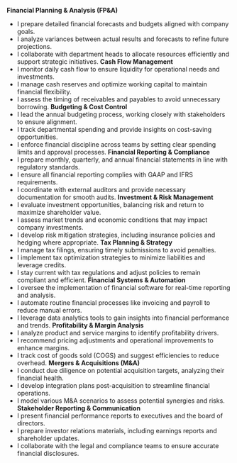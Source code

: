 **Financial Planning & Analysis (FP&A)**
- I prepare detailed financial forecasts and budgets aligned with company goals.
- I analyze variances between actual results and forecasts to refine future projections.
- I collaborate with department heads to allocate resources efficiently and support strategic initiatives.
**Cash Flow Management**
- I monitor daily cash flow to ensure liquidity for operational needs and investments.
- I manage cash reserves and optimize working capital to maintain financial flexibility.
- I assess the timing of receivables and payables to avoid unnecessary borrowing.
**Budgeting & Cost Control**
- I lead the annual budgeting process, working closely with stakeholders to ensure alignment.
- I track departmental spending and provide insights on cost-saving opportunities.
- I enforce financial discipline across teams by setting clear spending limits and approval processes.
**Financial Reporting & Compliance**
- I prepare monthly, quarterly, and annual financial statements in line with regulatory standards.
- I ensure all financial reporting complies with GAAP and IFRS requirements.
- I coordinate with external auditors and provide necessary documentation for smooth audits.
**Investment & Risk Management**
- I evaluate investment opportunities, balancing risk and return to maximize shareholder value.
- I assess market trends and economic conditions that may impact company investments.
- I develop risk mitigation strategies, including insurance policies and hedging where appropriate.
**Tax Planning & Strategy**
- I manage tax filings, ensuring timely submissions to avoid penalties.
- I implement tax optimization strategies to minimize liabilities and leverage credits.
- I stay current with tax regulations and adjust policies to remain compliant and efficient.
**Financial Systems & Automation**
- I oversee the implementation of financial software for real-time reporting and analysis.
- I automate routine financial processes like invoicing and payroll to reduce manual errors.
- I leverage data analytics tools to gain insights into financial performance and trends.
**Profitability & Margin Analysis**
- I analyze product and service margins to identify profitability drivers.
- I recommend pricing adjustments and operational improvements to enhance margins.
- I track cost of goods sold (COGS) and suggest efficiencies to reduce overhead.
**Mergers & Acquisitions (M&A)**
- I conduct due diligence on potential acquisition targets, analyzing their financial health.
- I develop integration plans post-acquisition to streamline financial operations.
- I model various M&A scenarios to assess potential synergies and risks.
**Stakeholder Reporting & Communication**
- I present financial performance reports to executives and the board of directors.
- I prepare investor relations materials, including earnings reports and shareholder updates.
- I collaborate with the legal and compliance teams to ensure accurate financial disclosures.